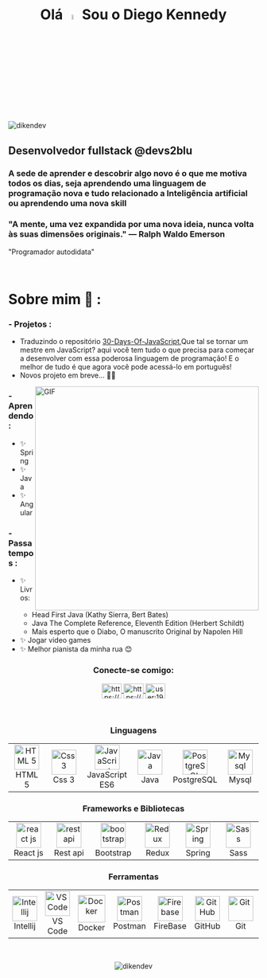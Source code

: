 <h1 align="center"> Olá <img src="https://media.giphy.com/media/hvRJCLFzcasrR4ia7z/giphy.gif" width="5%"> Sou o Diego Kennedy </h1>
<p align="left"> <img src="https://komarev.com/ghpvc/?username=dikendev&label=Profile%20views&color=0e75b6&style=flat" alt="dikendev" /> </p>


<h2 align="left">Desenvolvedor fullstack @devs2blu </h3>
<h3 align="left">A sede de aprender e descobrir algo novo é o que me motiva todos os dias, seja aprendendo uma linguagem de programação nova e tudo relacionado a Inteligência artificial ou aprendendo uma nova skill</h3>
<h3 align="left">"A mente, uma vez expandida por uma nova ideia, nunca volta às suas dimensões originais."
― Ralph Waldo Emerson
</h3>
<p align="left">"Programador autodidata"
</p>


</br>

# Sobre mim 💬 :
### - Projetos :
- Traduzindo o repositório <a href = "https://github.com/Dikendev/30-Days-Of-JavaScript">30-Days-Of-JavaScript</a>,Que tal se tornar um mestre em JavaScript? aqui você tem tudo o que precisa para começar a desenvolver com essa poderosa linguagem de programação! E o melhor de tudo é que agora você pode acessá-lo em português!
- Novos projeto em breve... 🥰🤩

<img hight="550" width="450" alt="GIF" align="right" src="https://github.com/Xx-Ashutosh-xX/Xx-Ashutosh-xX/blob/master/assets/1936.gif">

### - Aprendendo :
- ✨ Spring
- ✨ Java
- ✨ Angular

### - Passatempos : 
- ✨ Livros: 
  -  Head First Java (Kathy Sierra, Bert Bates)
  -  Java The Complete Reference, Eleventh Edition (Herbert Schildt)
  -  Mais esperto que o Diabo, O manuscrito Original by Napolen Hill
- ✨ Jogar video games
- ✨ Melhor pianista da minha rua 😊


<h3 align="center">Conecte-se comigo:</h3>
<p align="center">
  <a href="https://www.instagram.com/diken.developer/" target="blank">
    <img align="center" src="https://raw.githubusercontent.com/rahuldkjain/github-profile-readme-generator/master/src/images/icons/Social/instagram.svg" alt="https://www.instagram.com/diken.developer/" height="30" width="40" />
  </a>
  <a href="https://linkedin.com/in/https://www.linkedin.com/in/diego-kennedy-guimar%c3%a3es-barros-107777236/" target="blank">
    <img align="center" src="https://raw.githubusercontent.com/rahuldkjain/github-profile-readme-generator/master/src/images/icons/Social/linked-in-alt.svg" alt="https://www.linkedin.com/in/diego-kennedy-guimar%c3%a3es-barros-107777236/" height="30" width="40" />
  </a>
  <a href="https://stackoverflow.com/users/user:19404053" target="blank">
    <img align="center" src="https://raw.githubusercontent.com/rahuldkjain/github-profile-readme-generator/master/src/images/icons/Social/stack-overflow.svg" alt="user:19404053" height="30" width="40" />
  </a>
</p>
</br>

<h3 align="center">Linguagens</h3>
<table align="center">
  <tr>
     <td align="center" width="96">
      <a href="https://www.w3schools.com/html/" target="_blank" rel="noreferrer">
       <img src="https://cdn.jsdelivr.net/gh/devicons/devicon/icons/html5/html5-plain-wordmark.svg" width="50" height="50" alt="HTML 5" />
      </a>
      <br>HTML 5
    </td>
     <td align="center" width="96">
       <a href="https://www.w3schools.com/css/" target="_blank" rel="noreferrer"> 
        <img src="https://cdn.jsdelivr.net/gh/devicons/devicon/icons/css3/css3-plain-wordmark.svg" width="50" height="50" alt="Css 3" />
        </a>
      <br>Css 3
    </td> 
    <td align="center" width="96">
       <a href="https://developer.mozilla.org/en-US/docs/Web/JavaScript/" target="_blank" rel="noreferrer"> 
        <img src="https://techstack-generator.vercel.app/js-icon.svg" width="50" height="50" alt="JavaScript ES6"/>
        </a>
      <br>JavaScript ES6
    </td>
    <td align="center" width="96">
       <a href="https://www.w3schools.com/java/" target="_blank" rel="noreferrer"> 
        <img src="https://techstack-generator.vercel.app/java-icon.svg" width="50" height="50" alt="Java" />
        </a>
      <br>Java
    </td>
    <td align="center" width="96">
        <img src="https://skillicons.dev/icons?i=postgres" width="50" height="50" alt="PostgreSQL" />
      <br>PostgreSQL
    </td>
    <td align="center" width="96">
        <a href="https://www.mysql.com/" target="_blank" rel="noreferrer">
        <img src="https://techstack-generator.vercel.app/mysql-icon.svg" width="50" height="50" alt="Mysql" />
        </a>
      <br>Mysql
    </td>
    </tr>
  </table>

<h3 align="center">Frameworks e Bibliotecas</h3>
<table align="center">
<tr>
    <td align="center" width="96">
      <a href="https://reactjs.org/" target="_blank" rel="noreferrer"> 
        <img src="https://techstack-generator.vercel.app/react-icon.svg" width="50" height="50" alt="react js" />
      </a>
      <br>React js
    </td>
   <td align="center" width="96">
        <a href="https://pt.wikipedia.org/wiki/REST" target="_blank" rel="noreferrer">
        <img src="https://techstack-generator.vercel.app/restapi-icon.svg" width="50" height="50" alt="rest api" />
        </a>
      <br>Rest api
    </td>
    <td align="center" width="96">
      <a href="https://getbootstrap.com/" target="_blank" rel="noreferrer">
        <img src="https://skillicons.dev/icons?i=bootstrap" width="50" height="50" alt="bootstrap" />
      </a>
      <br>Bootstrap
    </td>
   <td align="center" width="96">
      <a href="https://spring.io/" target="_blank" rel="noreferrer"> 
        <img src="https://techstack-generator.vercel.app/redux-icon.svg" width="50" height="50" alt="Redux" />
      </a>  
      <br>Redux
    </td>
    <td align="center" width="96">
      <a href="https://spring.io/" target="_blank" rel="noreferrer"> 
        <img src="https://cdn.jsdelivr.net/gh/devicons/devicon/icons/spring/spring-original-wordmark.svg" width="50" height="50" alt="Spring" />
      </a>  
      <br>Spring
    </td>
  <td align="center" width="96">
      <a href="https://sass-lang.com/" target="_blank" rel="noreferrer"> 
        <img src="https://techstack-generator.vercel.app/sass-icon.svg" width="50" height="50" alt="Sass" />
      </a>  
      <br>Sass
    </td>
</tr>
</table>

<h3 align="center">Ferramentas</h3>
<table align="center">
  <tr>
    <td align="center"  width="96">
     <a href="https://www.jetbrains.com/pt-br/idea/" target="_blank" rel="noreferrer"> 
       <img src="https://cdn.jsdelivr.net/gh/devicons/devicon/icons/intellij/intellij-original.svg" width="50" height="50" alt="Intellij" />
     </a>
     <br>Intellij
    </td>
    <td align="center"  width="96">
      <a href="https://code.visualstudio.com/" target="_blank" rel="noreferrer"> 
       <img src="https://upload.wikimedia.org/wikipedia/commons/9/9a/Visual_Studio_Code_1.35_icon.svg" width="50" height="50" alt="VS Code"/>
     </a>
     <br>VS Code
    </td>
    <td align="center" width="96">
      <img src="https://techstack-generator.vercel.app/docker-icon.svg" width="55" height="55" alt="Docker" />
      <br>Docker
    </td>
    <td align="center" width="96">
      <img src="https://user-images.githubusercontent.com/25181517/192109061-e138ca71-337c-4019-8d42-4792fdaa7128.png" width="50" height="50" alt="Postman" />
      <br>Postman
    </td>
    <td align="center" width="96">
      <img src="https://cdn.jsdelivr.net/gh/devicons/devicon/icons/firebase/firebase-plain.svg" width="50" height="50" alt="Firebase" />
      <br>FireBase
    </td>
    <td align="center" width="96">
      <img src="https://techstack-generator.vercel.app/github-icon.svg" width="50" height="50" alt="GitHub" />
      <br>GitHub
    </td>
     <td align="center" width="96">
      <a href="#git" >
        <img src="https://upload.wikimedia.org/wikipedia/commons/thumb/3/3f/Git_icon.svg/1200px-Git_icon.svg.png" width="50" height="50" alt="Git" />
      </a>
      <br>Git
    </td>
     <td align="center" width="96">
      <a href="https://www.gnu.org/software/bash/" target="_blank" rel="noreferrer"> 
       <img src="https://www.vectorlogo.zone/logos/gnu_bash/gnu_bash-icon.svg" width="48" height="48" alt="Bash" />
      </a>
      <br>Bash
    </td>
  </tr> 
</table>  
</br>

<p align="center"><img src="https://github-readme-stats.vercel.app/api/top-langs?username=dikendev&show_icons=true&locale=en&" alt="dikendev" /></p>

